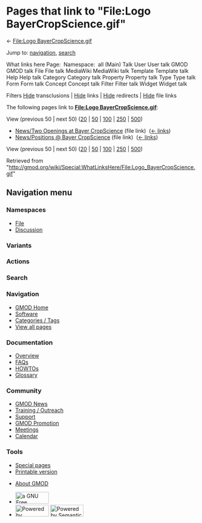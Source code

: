 <div id="mw-page-base" class="noprint">

</div>

<div id="mw-head-base" class="noprint">

</div>

<div id="content" class="mw-body" role="main">

<span id="top"></span>

<div id="mw-js-message" style="display:none;">

</div>



# <span dir="auto">Pages that link to "File:Logo BayerCropScience.gif"</span>

<div id="bodyContent">

<div id="contentSub">

← [File:Logo
BayerCropScience.gif](/wiki/File:Logo_BayerCropScience.gif "File:Logo BayerCropScience.gif")

</div>

<div id="jump-to-nav" class="mw-jump">

Jump to: [navigation](#mw-navigation), [search](#p-search)

</div>

<div id="mw-content-text">

What links here Page:  Namespace:  all (Main) Talk User User talk GMOD
GMOD talk File File talk MediaWiki MediaWiki talk Template Template talk
Help Help talk Category Category talk Property Property talk Type Type
talk Form Form talk Concept Concept talk Filter Filter talk Widget
Widget talk

Filters
[Hide](/mediawiki/index.php?title=Special:WhatLinksHere/File:Logo_BayerCropScience.gif&hidetrans=1 "Special:WhatLinksHere/File:Logo BayerCropScience.gif")
transclusions \|
[Hide](/mediawiki/index.php?title=Special:WhatLinksHere/File:Logo_BayerCropScience.gif&hidelinks=1 "Special:WhatLinksHere/File:Logo BayerCropScience.gif")
links \|
[Hide](/mediawiki/index.php?title=Special:WhatLinksHere/File:Logo_BayerCropScience.gif&hideredirs=1 "Special:WhatLinksHere/File:Logo BayerCropScience.gif")
redirects \|
[Hide](/mediawiki/index.php?title=Special:WhatLinksHere/File:Logo_BayerCropScience.gif&hideimages=1 "Special:WhatLinksHere/File:Logo BayerCropScience.gif")
file links

The following pages link to **[File:Logo
BayerCropScience.gif](/wiki/File:Logo_BayerCropScience.gif "File:Logo BayerCropScience.gif")**:

View (previous 50 \| next 50)
([20](/mediawiki/index.php?title=Special:WhatLinksHere/File:Logo_BayerCropScience.gif&limit=20 "Special:WhatLinksHere/File:Logo BayerCropScience.gif")
\|
[50](/mediawiki/index.php?title=Special:WhatLinksHere/File:Logo_BayerCropScience.gif&limit=50 "Special:WhatLinksHere/File:Logo BayerCropScience.gif")
\|
[100](/mediawiki/index.php?title=Special:WhatLinksHere/File:Logo_BayerCropScience.gif&limit=100 "Special:WhatLinksHere/File:Logo BayerCropScience.gif")
\|
[250](/mediawiki/index.php?title=Special:WhatLinksHere/File:Logo_BayerCropScience.gif&limit=250 "Special:WhatLinksHere/File:Logo BayerCropScience.gif")
\|
[500](/mediawiki/index.php?title=Special:WhatLinksHere/File:Logo_BayerCropScience.gif&limit=500 "Special:WhatLinksHere/File:Logo BayerCropScience.gif"))

- [News/Two Openings at Bayer
  CropScience](/wiki/News/Two_Openings_at_Bayer_CropScience "News/Two Openings at Bayer CropScience")
  (file link) ‎ <span class="mw-whatlinkshere-tools">([←
  links](/mediawiki/index.php?title=Special:WhatLinksHere&target=News%2FTwo+Openings+at+Bayer+CropScience "Special:WhatLinksHere"))</span>
- [News/Positions @ Bayer
  CropScience](/wiki/News/Positions_@_Bayer_CropScience "News/Positions @ Bayer CropScience")
  (file link) ‎ <span class="mw-whatlinkshere-tools">([←
  links](/mediawiki/index.php?title=Special:WhatLinksHere&target=News%2FPositions+%40+Bayer+CropScience "Special:WhatLinksHere"))</span>

View (previous 50 \| next 50)
([20](/mediawiki/index.php?title=Special:WhatLinksHere/File:Logo_BayerCropScience.gif&limit=20 "Special:WhatLinksHere/File:Logo BayerCropScience.gif")
\|
[50](/mediawiki/index.php?title=Special:WhatLinksHere/File:Logo_BayerCropScience.gif&limit=50 "Special:WhatLinksHere/File:Logo BayerCropScience.gif")
\|
[100](/mediawiki/index.php?title=Special:WhatLinksHere/File:Logo_BayerCropScience.gif&limit=100 "Special:WhatLinksHere/File:Logo BayerCropScience.gif")
\|
[250](/mediawiki/index.php?title=Special:WhatLinksHere/File:Logo_BayerCropScience.gif&limit=250 "Special:WhatLinksHere/File:Logo BayerCropScience.gif")
\|
[500](/mediawiki/index.php?title=Special:WhatLinksHere/File:Logo_BayerCropScience.gif&limit=500 "Special:WhatLinksHere/File:Logo BayerCropScience.gif"))

</div>

<div class="printfooter">

Retrieved from
"<http://gmod.org/wiki/Special:WhatLinksHere/File:Logo_BayerCropScience.gif>"

</div>

<div id="catlinks" class="catlinks catlinks-allhidden">

</div>

<div class="visualClear">

</div>

</div>

</div>

<div id="mw-navigation">

## Navigation menu

<div id="mw-head">



<div id="left-navigation">

<div id="p-namespaces" class="vectorTabs" role="navigation"
aria-labelledby="p-namespaces-label">

### Namespaces

- <span id="ca-nstab-image"><a href="/wiki/File:Logo_BayerCropScience.gif" accesskey="c"
  title="View the file page [c]">File</a></span>
- <span id="ca-talk"><a
  href="/mediawiki/index.php?title=File_talk:Logo_BayerCropScience.gif&amp;action=edit&amp;redlink=1"
  accesskey="t"
  title="Discussion about the content page [t]">Discussion</a></span>

</div>

<div id="p-variants" class="vectorMenu emptyPortlet" role="navigation"
aria-labelledby="p-variants-label">

### 

### Variants[](#)

<div class="menu">

</div>

</div>

</div>

<div id="right-navigation">



<div id="p-cactions" class="vectorMenu emptyPortlet" role="navigation"
aria-labelledby="p-cactions-label">

### Actions[](#)

<div class="menu">

</div>

</div>

<div id="p-search" role="search">

### Search

<div id="simpleSearch">

</div>

</div>

</div>

</div>

<div id="mw-panel">

<div id="p-logo" role="banner">

<a href="/wiki/Main_Page"
style="background-image: url(http://gmod.org/images/GMOD-cogs.png);"
title="Visit the main page"></a>

</div>

<div id="p-Navigation" class="portal" role="navigation"
aria-labelledby="p-Navigation-label">

### Navigation

<div class="body">

- <span id="n-GMOD-Home">[GMOD Home](/wiki/Main_Page)</span>
- <span id="n-Software">[Software](/wiki/GMOD_Components)</span>
- <span id="n-Categories-.2F-Tags">[Categories /
  Tags](/wiki/Categories)</span>
- <span id="n-View-all-pages">[View all
  pages](/wiki/Special:AllPages)</span>

</div>

</div>

<div id="p-Documentation" class="portal" role="navigation"
aria-labelledby="p-Documentation-label">

### Documentation

<div class="body">

- <span id="n-Overview">[Overview](/wiki/Overview)</span>
- <span id="n-FAQs">[FAQs](/wiki/Category:FAQ)</span>
- <span id="n-HOWTOs">[HOWTOs](/wiki/Category:HOWTO)</span>
- <span id="n-Glossary">[Glossary](/wiki/Glossary)</span>

</div>

</div>

<div id="p-Community" class="portal" role="navigation"
aria-labelledby="p-Community-label">

### Community

<div class="body">

- <span id="n-GMOD-News">[GMOD News](/wiki/GMOD_News)</span>
- <span id="n-Training-.2F-Outreach">[Training /
  Outreach](/wiki/Training_and_Outreach)</span>
- <span id="n-Support">[Support](/wiki/Support)</span>
- <span id="n-GMOD-Promotion">[GMOD
  Promotion](/wiki/GMOD_Promotion)</span>
- <span id="n-Meetings">[Meetings](/wiki/Meetings)</span>
- <span id="n-Calendar">[Calendar](/wiki/Calendar)</span>

</div>

</div>

<div id="p-tb" class="portal" role="navigation"
aria-labelledby="p-tb-label">

### Tools

<div class="body">

- <span id="t-specialpages"><a href="/wiki/Special:SpecialPages" accesskey="q"
  title="A list of all special pages [q]">Special pages</a></span>
- <span id="t-print"><a
  href="/mediawiki/index.php?title=Special:WhatLinksHere/File:Logo_BayerCropScience.gif&amp;printable=yes"
  rel="alternate" accesskey="p"
  title="Printable version of this page [p]">Printable version</a></span>

</div>

</div>

</div>

</div>

<div id="footer" role="contentinfo">

- <span id="footer-places-about">[About
  GMOD](/wiki/GMOD:About "GMOD:About")</span>

<!-- -->

- <span id="footer-copyrightico">[<img src="http://www.gnu.org/graphics/gfdl-logo-small.png" width="88"
  height="31" alt="a GNU Free Documentation License" />](http://www.gnu.org/licenses/fdl-1.3.html)</span>
- <span id="footer-poweredbyico">[<img src="/mediawiki/skins/common/images/poweredby_mediawiki_88x31.png"
  width="88" height="31" alt="Powered by MediaWiki" />](//www.mediawiki.org/)
  [<img
  src="/mediawiki/extensions/SemanticMediaWiki/includes/../resources/images/smw_button.png"
  width="88" height="31" alt="Powered by Semantic MediaWiki" />](https://www.semantic-mediawiki.org/wiki/Semantic_MediaWiki)</span>

<div style="clear:both">

</div>

</div>
